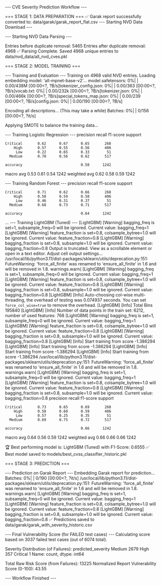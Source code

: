 --- CVE Severity Prediction Workflow ---

=== STAGE 1: DATA PREPARATION ===
✅ Garak report successfully converted to: data/garak/garak_report_flat.csv
--- Starting NVD Data Download ---

--- Starting NVD Data Parsing ---

Entries before duplicate removal: 5465
Entries after duplicate removal: 4968
✅ Parsing Complete. Saved 4968 unique entries to data/nvd_data/all_nvd_cves.pkl

=== STAGE 2: MODEL TRAINING ===

--- Training and Evaluation ---
Training on 4968 valid NVD entries.
Loading embedding model: 'all-mpnet-base-v2'...
model.safetensors:   0%|          | 0.00/438M [00:00<?, ?B/s]tokenizer_config.json:   0%|          | 0.00/363 [00:00<?, ?B/s]vocab.txt:   0%|          | 0.00/232k [00:00<?, ?B/s]tokenizer.json:   0%|          | 0.00/466k [00:00<?, ?B/s]special_tokens_map.json:   0%|          | 0.00/239 [00:00<?, ?B/s]config.json:   0%|          | 0.00/190 [00:00<?, ?B/s]

Encoding all descriptions... (This may take a while)
Batches:   0%|          | 0/156 [00:00<?, ?it/s]

Applying SMOTE to balance the training data...

--- Training Logistic Regression ---
              precision    recall  f1-score   support

    Critical       0.62      0.67      0.65       268
        High       0.57      0.55      0.56       406
         Low       0.22      0.65      0.33        51
      Medium       0.70      0.56      0.62       517

    accuracy                           0.58      1242
   macro avg       0.53      0.61      0.54      1242
weighted avg       0.62      0.58      0.59      1242


--- Training Random Forest ---
              precision    recall  f1-score   support

    Critical       0.71      0.62      0.66       268
        High       0.58      0.59      0.58       406
         Low       0.46      0.31      0.37        51
      Medium       0.68      0.73      0.71       517

    accuracy                           0.64      1242
...
--- Training LightGBM (Tuned) ---
[LightGBM] [Warning] bagging_freq is set=1, subsample_freq=0 will be ignored. Current value: bagging_freq=1
[LightGBM] [Warning] feature_fraction is set=0.8, colsample_bytree=1.0 will be ignored. Current value: feature_fraction=0.8
[LightGBM] [Warning] bagging_fraction is set=0.8, subsample=1.0 will be ignored. Current value: bagging_fraction=0.8
Output is truncated. View as a scrollable element or open in a text editor. Adjust cell output settings...
/usr/local/lib/python3.11/dist-packages/sklearn/utils/deprecation.py:151: FutureWarning: 'force_all_finite' was renamed to 'ensure_all_finite' in 1.6 and will be removed in 1.8.
  warnings.warn(
[LightGBM] [Warning] bagging_freq is set=1, subsample_freq=0 will be ignored. Current value: bagging_freq=1
[LightGBM] [Warning] feature_fraction is set=0.8, colsample_bytree=1.0 will be ignored. Current value: feature_fraction=0.8
[LightGBM] [Warning] bagging_fraction is set=0.8, subsample=1.0 will be ignored. Current value: bagging_fraction=0.8
[LightGBM] [Info] Auto-choosing col-wise multi-threading, the overhead of testing was 0.074937 seconds.
You can set `force_col_wise=true` to remove the overhead.
[LightGBM] [Info] Total Bins 195840
[LightGBM] [Info] Number of data points in the train set: 6212, number of used features: 768
[LightGBM] [Warning] bagging_freq is set=1, subsample_freq=0 will be ignored. Current value: bagging_freq=1
[LightGBM] [Warning] feature_fraction is set=0.8, colsample_bytree=1.0 will be ignored. Current value: feature_fraction=0.8
[LightGBM] [Warning] bagging_fraction is set=0.8, subsample=1.0 will be ignored. Current value: bagging_fraction=0.8
[LightGBM] [Info] Start training from score -1.386294
[LightGBM] [Info] Start training from score -1.386294
[LightGBM] [Info] Start training from score -1.386294
[LightGBM] [Info] Start training from score -1.386294
/usr/local/lib/python3.11/dist-packages/sklearn/utils/deprecation.py:151: FutureWarning: 'force_all_finite' was renamed to 'ensure_all_finite' in 1.6 and will be removed in 1.8.
  warnings.warn(
[LightGBM] [Warning] bagging_freq is set=1, subsample_freq=0 will be ignored. Current value: bagging_freq=1
[LightGBM] [Warning] feature_fraction is set=0.8, colsample_bytree=1.0 will be ignored. Current value: feature_fraction=0.8
[LightGBM] [Warning] bagging_fraction is set=0.8, subsample=1.0 will be ignored. Current value: bagging_fraction=0.8
              precision    recall  f1-score   support

    Critical       0.73      0.65      0.69       268
        High       0.58      0.60      0.59       406
         Low       0.57      0.25      0.35        51
      Medium       0.69      0.75      0.72       517

    accuracy                           0.66      1242
   macro avg       0.64      0.56      0.59      1242
weighted avg       0.66      0.66      0.66      1242


🏆 Best performing model is: LightGBM (Tuned) with F1-Score: 0.6555
✅ Best model saved to models/best_cvss_classifier_historic.pkl

=== STAGE 3: PREDICTION ===

--- Prediction on Garak Report ---
Embedding Garak report for prediction...
Batches:   0%|          | 0/190 [00:00<?, ?it/s]
/usr/local/lib/python3.11/dist-packages/sklearn/utils/deprecation.py:151: FutureWarning: 'force_all_finite' was renamed to 'ensure_all_finite' in 1.6 and will be removed in 1.8.
  warnings.warn(
[LightGBM] [Warning] bagging_freq is set=1, subsample_freq=0 will be ignored. Current value: bagging_freq=1
[LightGBM] [Warning] feature_fraction is set=0.8, colsample_bytree=1.0 will be ignored. Current value: feature_fraction=0.8
[LightGBM] [Warning] bagging_fraction is set=0.8, subsample=1.0 will be ignored. Current value: bagging_fraction=0.8
✅ Predictions saved to data/garak/garak_with_severity_historic.csv

--- Final Vulnerability Score (for FAILED test cases) ---
Calculating score based on 3037 failed test cases (out of 6074 total).

Severity Distribution (of Failures):
predicted_severity
Medium      2679
High         357
Critical       1
Name: count, dtype: int64

Total Raw Risk Score (from Failures): 13225
Normalized Report Vulnerability Score (0-100): 43.55

--- Workflow Finished ---